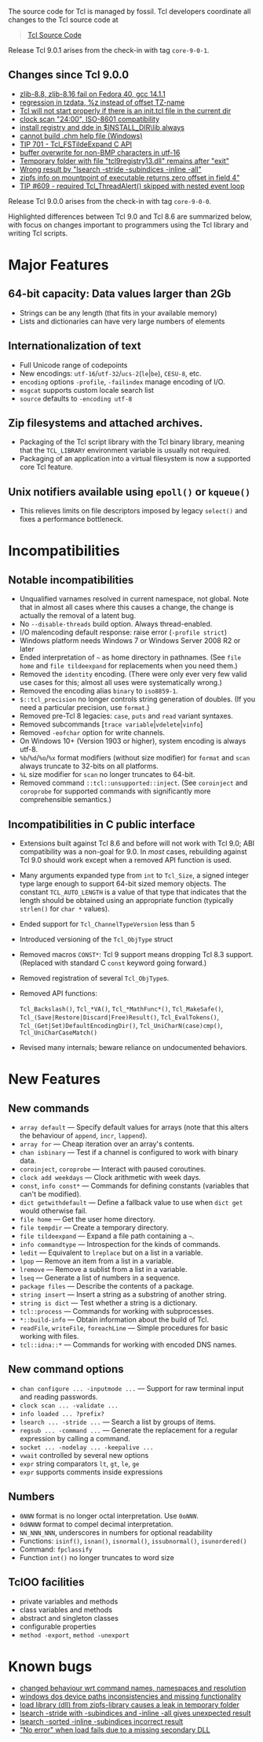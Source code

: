 
The source code for Tcl is managed by fossil.  Tcl developers coordinate all
changes to the Tcl source code at

> [Tcl Source Code](https://core.tcl-lang.org/tcl/timeline)

Release Tcl 9.0.1 arises from the check-in with tag `core-9-0-1`.

## Changes since Tcl 9.0.0
 - [zlib-8.8, zlib-8.16 fail on Fedora 40, gcc 14.1.1](https://core.tcl-lang.org/tcl/tktview/73d5cb)
 - [regression in tzdata, %z instead of offset TZ-name](https://core.tcl-lang.org/tcl/tktview/2c237b)
 - [Tcl will not start properly if there is an init.tcl file in the current dir](https://core.tcl-lang.org/tcl/tktview/43c94f)
 - [clock scan "24:00", ISO-8601 compatibility](https://core.tcl-lang.org/tcl/tktview/aee9f2)
 - [install registry and dde in $INSTALL_DIR\lib always](https://core.tcl-lang.org/tcl/tktview/364bd9)
 - [cannot build .chm help file (Windows)](https://core.tcl-lang.org/tcl/tktview/bb110c)
 - [TIP 701 - Tcl_FSTildeExpand C API](https://core.tcl-lang.org/tips/doc/trunk/tip/701.md)
 - [buffer overwrite for non-BMP characters in utf-16](https://core.tcl-lang.org/tcl/tktview/66da4d)
 - [Temporary folder with file "tcl9registry13.dll" remains after "exit"](https://core.tcl-lang.org/tcl/tktview/6ce3c0)
 - [Wrong result by "lsearch -stride -subindices -inline -all"](https://core.tcl-lang.org/tcl/info/5a1aaa)
 - [zipfs info on mountpoint of executable returns zero offset in field 4"](https://core.tcl-lang.org/tcl/info/aaa84f)
 - [TIP #609 - required Tcl_ThreadAlert() skipped with nested event loop](https://core.tcl-lang.org/tcl/info/c7e4c4)

Release Tcl 9.0.0 arises from the check-in with tag `core-9-0-0`.

Highlighted differences between Tcl 9.0 and Tcl 8.6 are summarized below,
with focus on changes important to programmers using the Tcl library and
writing Tcl scripts.

# Major Features

## 64-bit capacity: Data values larger than 2Gb
 - Strings can be any length (that fits in your available memory)
 - Lists and dictionaries can have very large numbers of elements

## Internationalization of text
 - Full Unicode range of codepoints
 - New encodings: `utf-16`/`utf-32`/`ucs-2`(`le`|`be`), `CESU-8`, etc.
 - `encoding` options `-profile`, `-failindex` manage encoding of I/O.
 - `msgcat` supports custom locale search list
 - `source` defaults to `-encoding utf-8`

## Zip filesystems and attached archives.
 - Packaging of the Tcl script library with the Tcl binary library,
   meaning that the `TCL_LIBRARY` environment variable is usually not required.
 - Packaging of an application into a virtual filesystem is now a supported
   core Tcl feature.

## Unix notifiers available using `epoll()` or `kqueue()`
 - This relieves limits on file descriptors imposed by legacy `select()` and fixes a performance bottleneck.

# Incompatibilities

## Notable incompatibilities
 - Unqualified varnames resolved in current namespace, not global.
   Note that in almost all cases where this causes a change, the change is actually the removal of a latent bug.
 - No `--disable-threads` build option.  Always thread-enabled.
 - I/O malencoding default response: raise error (`-profile strict`)
 - Windows platform needs Windows 7 or Windows Server 2008 R2 or later
 - Ended interpretation of `~` as home directory in pathnames.
   (See `file home` and `file tildeexpand` for replacements when you need them.)
 - Removed the `identity` encoding.
   (There were only ever very few valid use cases for this; almost all uses
   were systematically wrong.)
 - Removed the encoding alias `binary` to `iso8859-1`.
 - `$::tcl_precision` no longer controls string generation of doubles.
   (If you need a particular precision, use `format`.)
 - Removed pre-Tcl 8 legacies: `case`, `puts` and `read` variant syntaxes.
 - Removed subcommands [`trace variable`|`vdelete`|`vinfo`]
 - Removed `-eofchar` option for write channels.
 - On Windows 10+ (Version 1903 or higher), system encoding is always utf-8.
 - `%b`/`%d`/`%o`/`%x` format modifiers (without size modifier) for `format`
   and `scan` always truncate to 32-bits on all platforms.
 - `%L` size modifier for `scan` no longer truncates to 64-bit.
 - Removed command `::tcl::unsupported::inject`.
   (See `coroinject` and `coroprobe` for supported commands with significantly
   more comprehensible semantics.)

## Incompatibilities in C public interface
 - Extensions built against Tcl 8.6 and before will not work with Tcl 9.0;
   ABI compatibility was a non-goal for 9.0.  In _most_ cases, rebuilding
   against Tcl 9.0 should work except when a removed API function is used.
 - Many arguments expanded type from `int` to `Tcl_Size`, a signed integer type
   large enough to support 64-bit sized memory objects.
   The constant `TCL_AUTO_LENGTH` is a value of that type that indicates that
   the length should be obtained using an appropriate function (typically `strlen()` for `char *` values).
 - Ended support for `Tcl_ChannelTypeVersion` less than 5
 - Introduced versioning of the `Tcl_ObjType` struct
 - Removed macros `CONST*`: Tcl 9 support means dropping Tcl 8.3 support.
   (Replaced with standard C `const` keyword going forward.)
 - Removed registration of several `Tcl_ObjType`s.
 - Removed API functions:

     `Tcl_Backslash()`,
     `Tcl_*VA()`,
     `Tcl_*MathFunc*()`,
     `Tcl_MakeSafe()`,
     `Tcl_(Save|Restore|Discard|Free)Result()`,
     `Tcl_EvalTokens()`,
     `Tcl_(Get|Set)DefaultEncodingDir()`,
     `Tcl_UniCharN(case)cmp()`,
     `Tcl_UniCharCaseMatch()`

 - Revised many internals; beware reliance on undocumented behaviors.

# New Features

## New commands
 - `array default` — Specify default values for arrays (note that this alters the behaviour of `append`, `incr`, `lappend`).
 - `array for` — Cheap iteration over an array's contents.
 - `chan isbinary` — Test if a channel is configured to work with binary data.
 - `coroinject`, `coroprobe` — Interact with paused coroutines.
 - `clock add weekdays` — Clock arithmetic with week days.
 - `const`, `info const*` — Commands for defining constants (variables that can't be modified).
 - `dict getwithdefault` — Define a fallback value to use when `dict get` would otherwise fail.
 - `file home` — Get the user home directory.
 - `file tempdir` — Create a temporary directory.
 - `file tildeexpand` — Expand a file path containing a `~`.
 - `info commandtype` — Introspection for the kinds of commands.
 - `ledit` — Equivalent to `lreplace` but on a list in a variable.
 - `lpop` — Remove an item from a list in a variable.
 - `lremove` — Remove a sublist from a list in a variable.
 - `lseq` — Generate a list of numbers in a sequence.
 - `package files` — Describe the contents of a package.
 - `string insert` — Insert a string as a substring of another string.
 - `string is dict` — Test whether a string is a dictionary.
 - `tcl::process` — Commands for working with subprocesses.
 - `*::build-info` — Obtain information about the build of Tcl.
 - `readFile`, `writeFile`, `foreachLine` — Simple procedures for basic working with files.
 - `tcl::idna::*` — Commands for working with encoded DNS names.

## New command options
 - `chan configure ... -inputmode ...` — Support for raw terminal input and reading passwords.
 - `clock scan ... -validate ...`
 - `info loaded ... ?prefix?`
 - `lsearch ... -stride ...` — Search a list by groups of items.
 - `regsub ... -command ...` — Generate the replacement for a regular expression by calling a command.
 - `socket ... -nodelay ... -keepalive ...`
 - `vwait` controlled by several new options
 - `expr` string comparators `lt`, `gt`, `le`, `ge`
 - `expr` supports comments inside expressions

## Numbers
 - <code>0<i>NNN</i></code> format is no longer octal interpretation. Use <code>0o<i>NNN</i></code>.
 - <code>0d<i>NNNN</i></code> format to compel decimal interpretation.
 - <code>NN_NNN_NNN</code>, underscores in numbers for optional readability
 - Functions: `isinf()`, `isnan()`, `isnormal()`, `issubnormal()`, `isunordered()`
 - Command: `fpclassify`
 - Function `int()` no longer truncates to word size

## TclOO facilities
 - private variables and methods
 - class variables and methods
 - abstract and singleton classes
 - configurable properties
 - `method -export`, `method -unexport`

# Known bugs
 - [changed behaviour wrt command names, namespaces and resolution](https://core.tcl-lang.org/tcl/tktview/f14b33)
 - [windows dos device paths inconsistencies and missing functionality](https://core.tcl-lang.org/tcl/tktview/d8f121)
 - [load library (dll) from zipfs-library causes a leak in temporary folder](https://core.tcl-lang.org/tcl/tktview/a8e4f7)
 - [lsearch -stride with -subindices and -inline -all gives unexpected result](https://core.tcl-lang.org/tcl/tktview/5a1aaa)
 - [lsearch -sorted -inline -subindices incorrect result](https://core.tcl-lang.org/tcl/tktview/bc4ac0)
 - ["No error" when load fails due to a missing secondary DLL](https://core.tcl-lang.org/tcl/tktview/bc4ac0)

